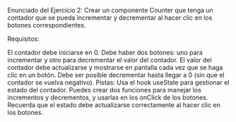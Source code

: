 Enunciado del Ejercicio 2:
Crear un componente Counter que tenga un contador que se pueda incrementar y decrementar al hacer clic en los botones correspondientes.

Requisitos:

El contador debe iniciarse en 0.
Debe haber dos botones: uno para incrementar y otro para decrementar el valor del contador.
El valor del contador debe actualizarse y mostrarse en pantalla cada vez que se haga clic en un botón.
Debe ser posible decrementar hasta llegar a 0 (sin que el contador se vuelva negativo).
Pistas:
Usa el hook useState para gestionar el estado del contador.
Puedes crear dos funciones para manejar los incrementos y decrementos, y usarlas en los onClick de los botones.
Recuerda que el estado debe actualizarse correctamente al hacer clic en los botones.
